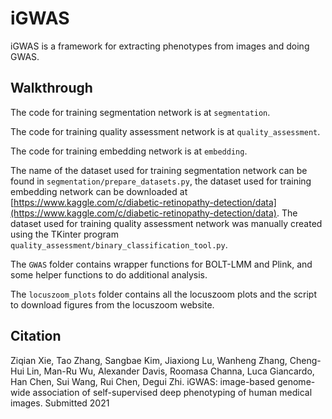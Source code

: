 # iGWAS
iGWAS is a framework for extracting phenotypes from images and doing GWAS.

## Walkthrough
The code for training segmentation network is at `segmentation`.

The code for training quality assessment network is at `quality_assessment`.

The code for training embedding network is at `embedding`.

The name of the dataset used for training segmentation network can be found in `segmentation/prepare_datasets.py`, the dataset used for training embedding network can be downloaded at [https://www.kaggle.com/c/diabetic-retinopathy-detection/data](https://www.kaggle.com/c/diabetic-retinopathy-detection/data). The dataset used for training quality assessment network was manually created using the TKinter program `quality_assessment/binary_classification_tool.py`.

The `GWAS` folder contains wrapper functions for BOLT-LMM and Plink, and some helper functions to do additional analysis.

The `locuszoom_plots` folder contains all the locuszoom plots and the script to download figures from the locuszoom website.

## Citation
Ziqian Xie, Tao Zhang, Sangbae Kim, Jiaxiong Lu, Wanheng Zhang, Cheng-Hui Lin, Man-Ru Wu, Alexander Davis, Roomasa Channa, Luca Giancardo, Han Chen, Sui Wang, Rui Chen, Degui Zhi. iGWAS: image-based genome-wide association of self-supervised deep phenotyping of human medical images. Submitted 2021
